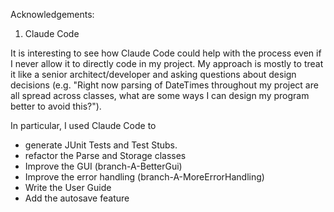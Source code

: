 Acknowledgements:
1. Claude Code

It is interesting to see how Claude Code could help with the process even if I never allow it to directly
code in my project. My approach is mostly to treat it like a senior architect/developer and asking questions about
design decisions (e.g. "Right now parsing of DateTimes throughout my project are all spread across classes, what are some
ways I can design my program better to avoid this?"). 

In particular, I used Claude Code to 

* generate JUnit Tests and Test Stubs.
* refactor the Parse and Storage classes
* Improve the GUI (branch-A-BetterGui)
* Improve the error handling (branch-A-MoreErrorHandling)
* Write the User Guide
* Add the autosave feature

